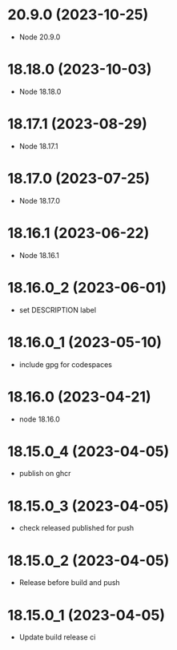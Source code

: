 # 20.9.0 (2023-10-25)

* Node 20.9.0

# 18.18.0 (2023-10-03)

* Node 18.18.0

# 18.17.1 (2023-08-29)

* Node 18.17.1

# 18.17.0 (2023-07-25)

* Node 18.17.0

# 18.16.1 (2023-06-22)

* Node 18.16.1

# 18.16.0_2 (2023-06-01)

* set DESCRIPTION label

# 18.16.0_1 (2023-05-10)

* include gpg for codespaces

# 18.16.0 (2023-04-21)

* node 18.16.0

# 18.15.0_4 (2023-04-05)

* publish on ghcr

# 18.15.0_3 (2023-04-05)

* check released published for push

# 18.15.0_2 (2023-04-05)

* Release before build and push

# 18.15.0_1 (2023-04-05)

* Update build release ci
